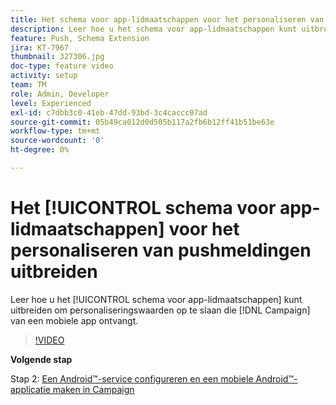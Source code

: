 ```yaml
---
title: Het schema voor app-lidmaatschappen voor het personaliseren van pushmeldingen uitbreiden
description: Leer hoe u het schema voor app-lidmaatschappen kunt uitbreiden om personalisatiewaarden op te slaan die Campaign ontvangt van een mobiele app.
feature: Push, Schema Extension
jira: KT-7967
thumbnail: 327306.jpg
doc-type: feature video
activity: setup
team: TM
role: Admin, Developer
level: Experienced
exl-id: c7dbb3c0-41eb-47dd-93bd-3c4caccc07ad
source-git-commit: 05b49ca012d0d505b117a2fb6b12ff41b51be63e
workflow-type: tm+mt
source-wordcount: '0'
ht-degree: 0%

---
```


# Het [!UICONTROL schema voor app-lidmaatschappen] voor het personaliseren van pushmeldingen uitbreiden

Leer hoe u het [!UICONTROL schema voor app-lidmaatschappen] kunt uitbreiden om personaliseringswaarden op te slaan die [!DNL Campaign] van een mobiele app ontvangt.

>[!VIDEO](https://video.tv.adobe.com/v/327306?quality=12&learn=on)

**Volgende stap**

Stap 2: [Een Android™-service configureren en een mobiele Android™-applicatie maken in Campaign](/help/tutorial-get-started-with-push-notifications-for-android/configure-an-android-service-in-campaign.md)
